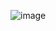 ![image](https://user-images.githubusercontent.com/58707950/201947600-72b2601e-888b-4686-9264-69411ea1c032.png)

